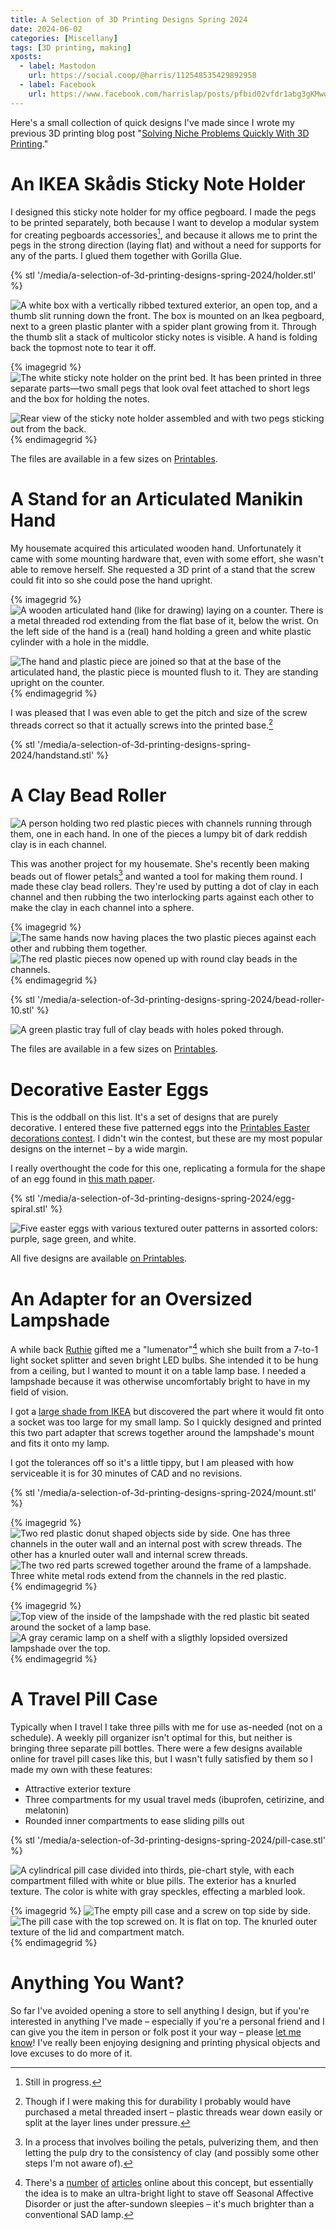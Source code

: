 ```yaml
---
title: A Selection of 3D Printing Designs Spring 2024
date: 2024-06-02
categories: [Miscellany]
tags: [3D printing, making]
xposts:
  - label: Mastodon
    url: https://social.coop/@harris/112548535429892958
  - label: Facebook
    url: https://www.facebook.com/harrislap/posts/pfbid02vfdr1abg3gKMwqBGU9XbcMFLRwVKRtsqBxsetai6wgESXp14U8ytr8tACckPxTPQl
---
```


Here's a small collection of quick designs I've made since I wrote my previous 3D printing blog post "[Solving Niche Problems Quickly With 3D Printing][prevpost]."

[prevpost]: /2024/03/solving-problems-quickly-with-3d-printing/

# An IKEA Skådis Sticky Note Holder

I designed this sticky note holder for my office pegboard. I made the pegs to be printed separately, both because I want to develop a modular system for creating pegboards accessories[^1], and because it allows me to print the pegs in the strong direction (laying flat) and without a need for supports for any of the parts. I glued them together with Gorilla Glue.

[sticky-printables]: https://www.printables.com/model/822130-sticky-note-holder-for-ikea-skadis

{% stl '/media/a-selection-of-3d-printing-designs-spring-2024/holder.stl' %}

![A white box with a vertically ribbed textured exterior, an open top, and a thumb slit running down the front. The box is mounted on an Ikea pegboard, next to a green plastic planter with a spider plant growing from it. Through the thumb slit a stack of multicolor sticky notes is visible. A hand is folding back the topmost note to tear it off.](/media/a-selection-of-3d-printing-designs-spring-2024/sholder-on-board.jpg)

{% imagegrid %}
![The white sticky note holder on the print bed. It has been printed in three separate parts—two small pegs that look oval feet attached to short legs and the box for holding the notes.](/media/a-selection-of-3d-printing-designs-spring-2024/sholder-on-bed.jpg)

![Rear view of the sticky note holder assembled and with two pegs sticking out from the back.](/media/a-selection-of-3d-printing-designs-spring-2024/sholder-on-desk.jpg)
{% endimagegrid %}

[^1]: Still in progress.

The files are available in a few sizes on [Printables][sticky-printables].

# A Stand for an Articulated Manikin Hand

My housemate acquired this articulated wooden hand. Unfortunately it came with some mounting hardware that, even with some effort, she wasn't able to remove herself. She requested a 3D print of a stand that the screw could fit into so she could pose the hand upright.

{% imagegrid %}
![A wooden articulated hand (like for drawing) laying on a counter. There is a metal threaded rod extending from the flat base of it, below the wrist. On the left side of the hand is a (real) hand holding a green and white plastic cylinder with a hole in the middle.](/media/a-selection-of-3d-printing-designs-spring-2024/hand-and-holder.jpg)

![The hand and plastic piece are joined so that at the base of the articulated hand, the plastic piece is mounted flush to it. They are standing upright on the counter.](/media/a-selection-of-3d-printing-designs-spring-2024/handstand.jpg)
{% endimagegrid %}

I was pleased that I was even able to get the pitch and size of the screw threads correct so that it actually screws into the printed base.[^2]

{% stl '/media/a-selection-of-3d-printing-designs-spring-2024/handstand.stl' %}

[^2]: Though if I were making this for durability I probably would have purchased a metal threaded insert – plastic threads wear down easily or split at the layer lines under pressure.

# A Clay Bead Roller

![A person holding two red plastic pieces with channels running through them, one in each hand. In one of the pieces a lumpy bit of dark reddish clay is in each channel.](/media/a-selection-of-3d-printing-designs-spring-2024/roller-1.jpg)

This was another project for my housemate. She's recently been making beads out of flower petals[^3] and wanted a tool for making them round. I made these clay bead rollers. They're used by putting a dot of clay in each channel and then rubbing the two interlocking parts against each other to make the clay in each channel into a sphere.

[^3]: In a process that involves boiling the petals, pulverizing them, and then letting the pulp dry to the consistency of clay (and possibly some other steps I'm not aware of).

{% imagegrid %}
![The same hands now having places the two plastic pieces against each other and rubbing them together.](/media/a-selection-of-3d-printing-designs-spring-2024/roller-2.jpg)
![The red plastic pieces now opened up with round clay beads in the channels.](/media/a-selection-of-3d-printing-designs-spring-2024/roller-3.jpg)
{% endimagegrid %}

{% stl '/media/a-selection-of-3d-printing-designs-spring-2024/bead-roller-10.stl' %}

![A green plastic tray full of clay beads with holes poked through.](/media/a-selection-of-3d-printing-designs-spring-2024/roller-4.jpg)

The files are available in a few sizes on [Printables][beads-printables].

[beads-printables]: https://www.printables.com/model/884978-clay-bead-roller-parameterized

# Decorative Easter Eggs

This is the oddball on this list. It's a set of designs that are purely decorative. I entered these five patterned eggs into the [Printables Easter decorations contest][easter-contest]. I didn't win the contest, but these are my most popular designs on the internet – by a wide margin.

[easter-contest]: https://www.printables.com/contest/432-easter-2024

I really overthought the code for this one, replicating a formula for the shape of an egg found in [this math paper][eggshape].

[eggshape]: https://nyaspubs.onlinelibrary.wiley.com/doi/10.1111/nyas.14680

{% stl '/media/a-selection-of-3d-printing-designs-spring-2024/egg-spiral.stl' %}

![Five easter eggs with various textured outer patterns in assorted colors: purple, sage green, and white.](/media/a-selection-of-3d-printing-designs-spring-2024/eggs.jpg)


All five designs are available [on Printables][eggs-printables].

[eggs-printables]: https://www.printables.com/model/823574-decorative-easter-eggs-vase-mode-compatible

# An Adapter for an Oversized Lampshade

A while back [Ruthie][] gifted me a "lumenator"[^4] which she built from a 7-to-1 light socket splitter and seven bright LED bulbs. She intended it to be hung from a ceiling, but I wanted to mount it on a table lamp base. I needed a lampshade because it was otherwise uncomfortably bright to have in my field of vision.

[Ruthie]: http://www.ruthiebyers.com/

I got a [large shade from IKEA][shade-ikea] but discovered the part where it would fit onto a socket was too large for my small lamp. So I quickly designed and printed this two part adapter that screws together around the lampshade's mount and fits it onto my lamp.

[shade-ikea]: https://www.ikea.com/us/en/p/ringsta-lamp-shade-white-70405361/

I got the tolerances off so it's a little tippy, but I am pleased with how serviceable it is for 30 minutes of CAD and no revisions.

{% stl '/media/a-selection-of-3d-printing-designs-spring-2024/mount.stl' %}

{% imagegrid %}
![Two red plastic donut shaped objects side by side. One has three channels in the outer wall and an internal post with screw threads. The other has a knurled outer wall and internal screw threads.](/media/a-selection-of-3d-printing-designs-spring-2024/shade-adapter-1.jpg)
![The two red parts screwed together around the frame of a lampshade. Three white metal rods extend from the channels in the red plastic.](/media/a-selection-of-3d-printing-designs-spring-2024/shade-adapter-2.jpg)
{% endimagegrid %}

{% imagegrid %}
![Top view of the inside of the lampshade with the red plastic bit seated around the socket of a lamp base.](/media/a-selection-of-3d-printing-designs-spring-2024/shade-adapter-3.jpg)
![A gray ceramic lamp on a shelf with a sligthly lopsided oversized lampshade over the top.](/media/a-selection-of-3d-printing-designs-spring-2024/shade-adapter-4.jpg)
{% endimagegrid %}

[^4]: There's a [number](https://www.benkuhn.net/lux/) [of](https://www.lesswrong.com/posts/hC2NFsuf5anuGadFm/how-to-build-a-lumenator) [articles](https://arbital.com/p/lumenators/) online about this concept, but essentially the idea is to make an ultra-bright light to stave off Seasonal Affective Disorder or just the after-sundown sleepies – it's much brighter than a conventional SAD lamp.

# A Travel Pill Case

Typically when I travel I take three pills with me for use as-needed (not on a schedule). A weekly pill organizer isn't optimal for this, but neither is bringing three separate pill bottles. There were a few designs available online for travel pill cases like this, but I wasn't fully satisfied by them so I made my own with these features:

* Attractive exterior texture
* Three compartments for my usual travel meds (ibuprofen, cetirizine, and melatonin)
* Rounded inner compartments to ease sliding pills out

{% stl '/media/a-selection-of-3d-printing-designs-spring-2024/pill-case.stl' %}

![A cylindrical pill case divided into thirds, pie-chart style, with each compartment filled with white or blue pills. The exterior has a knurled texture. The color is white with gray speckles, effecting a marbled look.](/media/a-selection-of-3d-printing-designs-spring-2024/pillbox-2.jpg)

{% imagegrid %}
![The empty pill case and a screw on top side by side.](/media/a-selection-of-3d-printing-designs-spring-2024/pillbox-1.jpg)
![The pill case with the top screwed on. It is flat on top. The knurled outer texture of the lid and compartment match.](/media/a-selection-of-3d-printing-designs-spring-2024/pillbox-3.jpg)
{% endimagegrid %}

# Anything You Want?

So far I've avoided opening a store to sell anything I design, but if you're interested in anything I've made – especially if you're a personal friend and I can give you the item in person or folk post it your way – please [let me know](mailto:blog@chromamine.com)! I've really been enjoying designing and printing physical objects and love excuses to do more of it.
